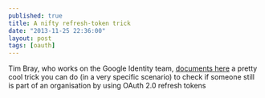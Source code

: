```yaml
---
published: true
title: A nifty refresh-token trick
date: "2013-11-25 22:36:00"
layout: post
tags: [oauth]
---
```


Tim Bray, who works on the Google Identity team, [documents here](https://www.tbray.org/ongoing/When/201x/2013/11/02/Oauth-2-refresh-token-trick) a pretty cool trick you can do (in a very specific scenario) to check if someone still is part of an organisation by using OAuth 2.0 refresh tokens